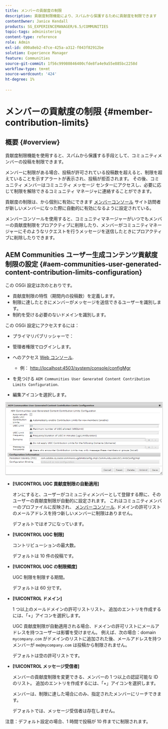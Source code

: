 ```yaml
---
title: メンバーの貢献度の制限
description: 貢献度制限機能により、スパムから保護するために貢献度を制限できます
contentOwner: Janice Kendall
products: SG_EXPERIENCEMANAGER/6.5/COMMUNITIES
topic-tags: administering
content-type: reference
role: Admin
exl-id: d00a8eb2-47ce-425a-a312-f043f82912be
solution: Experience Manager
feature: Communities
source-git-commit: 1f56c99980846400cfde8fa4e9a55e885bc2258d
workflow-type: tm+mt
source-wordcount: '424'
ht-degree: 1%

---
```


# メンバーの貢献度の制限 {#member-contribution-limits}

## 概要 {#overview}

貢献度制限機能を使用すると、スパムから保護する手段として、コミュニティメンバーの投稿を制限できます。

メンバーに制限がある場合、投稿が許可されている投稿数を超えると、制限を超えていることを示すアラートが表示され、投稿が拒否されます。 その後、コミュニティ メンバーはコミュニティ メッセージ センターにアクセスし、必要に応じて制限を解除できるコミュニティ マネージャに連絡することができます。

貢献度の制限は、から個別に有効にできます [メンバーコンソール](members.md) サイト訪問者が新しいメンバーになった際に自動的に有効になるように設定されている。

メンバーコンソールを使用すると、コミュニティマネージャーがいつでもメンバーの貢献度制限をプロアクティブに削除したり、メンバーがコミュニティマネージャーにそのようなリクエストを行うメッセージを送信したときにプロアクティブに削除したりできます。

## AEM Communities ユーザー生成コンテンツ貢献度制限の設定 {#aem-communities-user-generated-content-contribution-limits-configuration}

この OSGi 設定は次のとおりです。

* 貢献度制限の特性（期間内の投稿数）を定義します。
* 制限に達したときにメンバーがメッセージを送信できるユーザーを識別します。
* 制約を受ける必要のないドメインを識別します。

この OSGi 設定にアクセスするには：

* プライマリパブリッシャーで：
* 管理者権限でログインします。
* へのアクセス [Web コンソール](../../help/sites-deploying/configuring-osgi.md).

   * 例： [http://localhost:4503/system/console/configMgr](http://localhost:4503/system/console/configMgr)

* を見つける `AEM Communities User Generated Content Contribution Limits Configuration`.
* 編集アイコンを選択します。

![configure-limits](assets/configure-limits.png)

* **[!UICONTROL UGC 貢献度制限の自動適用]**

  オンにすると、ユーザーがコミュニティメンバーとして登録する際に、そのユーザーの貢献度制限が自動的に設定されます。 これはコミュニティメンバーのプロファイルに反映され、 [メンバーコンソール](members.md). ドメインの許可リストのメールアドレスを持つ新しいメンバーに制限はありません。

  デフォルトではオフになっています。

* **[!UICONTROL UGC 制限]**

  コントリビューションの最大数。

  デフォルトは 10 件の投稿です。

* **[!UICONTROL UGC の制限頻度]**

  UGC 制限を制限する期間。

  デフォルトは 60 分です。

* **[!UICONTROL ドメイン]**

  1 つ以上のメールドメインの許可リストリスト。 追加のエントリを作成するには、「+」アイコンを選択します。

  UGC 貢献度制限が自動適用される場合、ドメインの許可リストにメールアドレスを持つユーザーは影響を受けません。 例えば、次の場合：domain `mycompany.com` がドメインのリストに追加された後、メールアドレスを持つメンバーが `me@mycompany.com` は投稿から制限されません。

  デフォルトは空の許可リストです。

* **[!UICONTROL メッセージ受信者]**

  メンバーの貢献度制限を変更できる、メンバーの 1 つ以上の認証可能な ID のリスト。 追加のエントリを作成するには、「+」アイコンを選択します。

  メンバーは、制限に達した場合にのみ、指定されたメンバーにリーチできます。

  デフォルトでは、メッセージ受信者は存在しません。

注意：デフォルト設定の場合、1 時間で投稿が 10 件までに制限されます。
